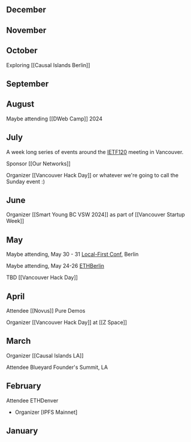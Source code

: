 ---
---


## December

## November

## October

Exploring [[Causal Islands Berlin]]
## September

## August

Maybe attending [[DWeb Camp]] 2024

## July

A week long series of events around the [IETF120](https://www.ietf.org/how/meetings/120/) meeting in Vancouver. 

Sponsor [[Our Networks]]

Organizer [[Vancouver Hack Day]] or whatever we're going to call the Sunday event :)

## June

Organizer [[Smart Young BC VSW 2024]] as part of [[Vancouver Startup Week]]

## May

Maybe attending, May 30 - 31 [Local-First Conf](https://www.localfirstconf.com/), Berlin

Maybe attending, May 24-26 [ETHBerlin](https://ethberlin.org/)

TBD [[Vancouver Hack Day]]

## April

Attendee [[Novus]] Pure Demos

Organizer [[Vancouver Hack Day]] at [[Z Space]]

## March

Organizer [[Causal Islands LA]]

Attendee Blueyard Founder's Summit, LA

## February

Attendee ETHDenver
* Organizer [IPFS Mainnet]

## January
